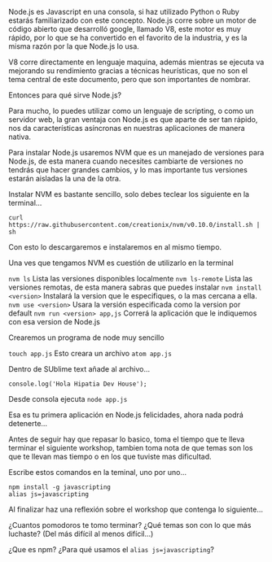 Node.js es Javascript en una consola, si haz utilizado Python o Ruby estarás familiarizado con este concepto. Node.js corre sobre un motor de código abierto que desarrolló google, llamado V8, este motor es muy rápido, por lo que se ha convertido en el favorito de la industria, y es la misma razón por la que Node.js lo usa.

V8 corre directamente en lenguaje maquina, además mientras se ejecuta va  mejorando su rendimiento gracias a técnicas heurísticas, que no son el tema central de este documento, pero que son importantes de nombrar.

Entonces para qué sirve Node.js?

Para mucho, lo puedes utilizar como un lenguaje de scripting, o como un servidor web, la gran ventaja con Node.js es que aparte de ser tan rápido, nos da características asíncronas en nuestras aplicaciones de manera nativa.

Para instalar Node.js usaremos NVM que es un manejado de versiones para Node.js, de esta manera cuando necesites cambiarte de versiones no tendrás que hacer grandes cambios, y lo mas importante tus versiones estarán aisladas la una de la otra.


Instalar NVM es bastante sencillo, solo debes teclear los siguiente en la terminal…

```
curl https://raw.githubusercontent.com/creationix/nvm/v0.10.0/install.sh | sh
```

Con esto lo descargaremos e instalaremos en al mismo tiempo.

Una ves que tengamos NVM es cuestión de utilizarlo en la terminal

```nvm ls``` Lista las versiones disponibles localmente
```nvm ls-remote``` Lista las versiones remotas, de esta manera sabras que puedes instalar
```nvm install <version>``` Instalará la version que le especifiques, o la mas cercana a ella.
```nvm use <version>``` Usara la versión especificada como la version por default
```nvm run <version> app,js``` Correrá la aplicación que le indiquemos con esa version de Node.js


Crearemos un programa de node muy sencillo

```touch app.js``` Esto creara un archivo
```atom app.js```

Dentro de SUblime text añade al archivo…

```
console.log('Hola Hipatia Dev House');
```
 Desde consola ejecuta ```node app.js```

Esa es tu primera aplicación en Node.js felicidades, ahora nada podrá detenerte…

Antes de seguir hay que repasar lo basico, toma el tiempo que te lleva terminar el siguiente workshop, tambien toma nota de que temas son los que te llevan mas tiempo o en los que tuviste mas dificultad.

Escribe estos comandos en la teminal, uno por uno...
```
npm install -g javascripting
alias js=javascripting
```

Al finalizar haz una reflexión sobre el workshop que contenga lo siguiente...

¿Cuantos pomodoros te tomo terminar?
¿Qué temas son con lo que más luchaste? (Del más difícil al menos difícil...)

¿Que es npm?
¿Para qué usamos el ```alias js=javascripting```?
